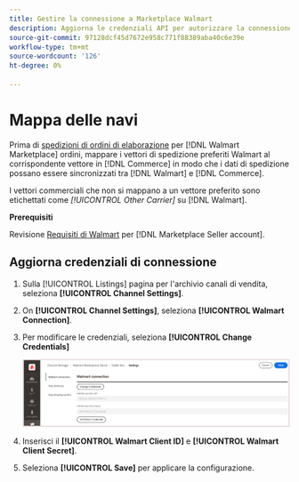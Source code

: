 ```yaml
---
title: Gestire la connessione a Marketplace Walmart
description: Aggiorna le credenziali API per autorizzare la connessione tra un [DNL! Commerce] e la vista Store e [!DNL Walmart Marketplace]. La connessione è necessaria per collegare gli elenchi dei prodotti Commerce e sincronizzare i dati di inventario, prezzo, ordine e spedizione tra Commerce e Walmart.
source-git-commit: 97128dcf45d7672e958c771f88389aba40c6e39e
workflow-type: tm+mt
source-wordcount: '126'
ht-degree: 0%

---
```



# Mappa delle navi

Prima di [spedizioni di ordini di elaborazione](process-orders.md#ship-an-order) per [!DNL Walmart Marketplace] ordini, mappare i vettori di spedizione preferiti Walmart al corrispondente vettore in [!DNL Commerce] in modo che i dati di spedizione possano essere sincronizzati tra [!DNL Walmart] e [!DNL Commerce].

I vettori commerciali che non si mappano a un vettore preferito sono etichettati come *[!UICONTROL Other Carrier]* su [!DNL Walmart].

**Prerequisiti**

Revisione [Requisiti di Walmart](walmart-requirements.md) per [!DNL Marketplace Seller account].

## Aggiorna credenziali di connessione

1. Sulla [!UICONTROL Listings] pagina per l&#39;archivio canali di vendita, seleziona **[!UICONTROL Channel Settings]**.

1. On **[!UICONTROL Channel Settings]**, seleziona **[!UICONTROL Walmart Connection]**.

1. Per modificare le credenziali, seleziona **[!UICONTROL Change Credentials]**

   ![Aggiornare le credenziali API di Walmart per autorizzare la connessione](assets/update-connection-credentials.png)

1. Inserisci il **[!UICONTROL Walmart Client ID]** e **[!UICONTROL Walmart Client Secret]**.

1. Seleziona **[!UICONTROL Save]** per applicare la configurazione.
